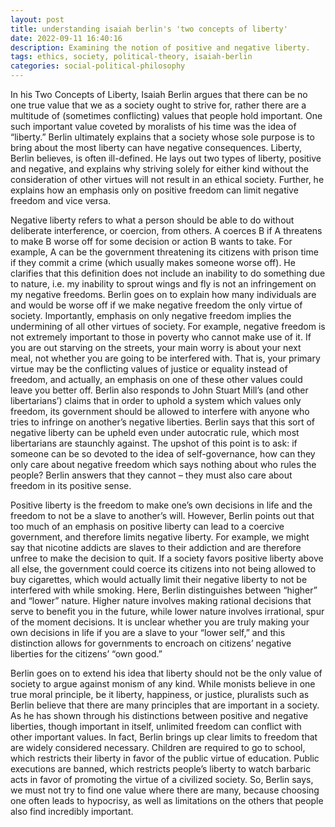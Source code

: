 ```yaml
---
layout: post
title: understanding isaiah berlin's 'two concepts of liberty'
date: 2022-09-11 16:40:16
description: Examining the notion of positive and negative liberty.
tags: ethics, society, political-theory, isaiah-berlin
categories: social-political-philosophy
---
```


In his Two Concepts of Liberty, Isaiah Berlin argues that there can be no one true value that we as a society ought to strive for, rather there are a multitude of (sometimes conflicting) values that people hold important. One such important value coveted by moralists of his time was the idea of “liberty.” Berlin ultimately explains that a society whose sole purpose is to bring about the most liberty can have negative consequences. Liberty, Berlin believes, is often ill-defined. He lays out two types of liberty, positive and negative, and explains why striving solely for either kind without the consideration of other virtues will not result in an ethical society. Further, he explains how an emphasis only on positive freedom can limit negative freedom and vice versa.

Negative liberty refers to what a person should be able to do without deliberate interference, or coercion, from others. A coerces B if A threatens to make B worse off for some decision or action B wants to take. For example, A can be the government threatening its citizens with prison time if they commit a crime (which usually makes someone worse off). He clarifies that this definition does not include an inability to do something due to nature, i.e. my inability to sprout wings and fly is not an infringement on my negative freedoms. Berlin goes on to explain how many individuals are and would be worse off if we make negative freedom the only virtue of society. Importantly, emphasis on only negative freedom implies the undermining of all other virtues of society. For example, negative freedom is not extremely important to those in poverty who cannot make use of it. If you are out starving on the streets, your main worry is about your next meal, not whether you are going to be interfered with. That is, your primary virtue may be the conflicting values of justice or equality instead of freedom, and actually, an emphasis on one of these other values could leave you better off. Berlin also responds to John Stuart Mill’s (and other libertarians’) claims that in order to uphold a system which values only freedom, its government should be allowed to interfere with anyone who tries to infringe on another’s negative liberties. Berlin says that this sort of negative liberty can be upheld even under autocratic rule, which most libertarians are staunchly against. The upshot of this point is to ask: if someone can be so devoted to the idea of self-governance, how can they only care about negative freedom which says nothing about who rules the people? Berlin answers that they cannot – they must also care about freedom in its positive sense.

Positive liberty is the freedom to make one’s own decisions in life and the freedom to not be a slave to another’s will. However, Berlin points out that too much of an emphasis on positive liberty can lead to a coercive government, and therefore limits negative liberty. For example, we might say that nicotine addicts are slaves to their addiction and are therefore unfree to make the decision to quit. If a society favors positive liberty above all else, the government could coerce its citizens into not being allowed to buy cigarettes, which would actually limit their negative liberty to not be interfered with while smoking. Here, Berlin distinguishes between “higher” and “lower” nature. Higher nature involves making rational decisions that serve to benefit you in the future, while lower nature involves irrational, spur of the moment decisions. It is unclear whether you are truly making your own decisions in life if you are a slave to your “lower self,” and this distinction allows for governments to encroach on citizens’ negative liberties for the citizens’ “own good.”

Berlin goes on to extend his idea that liberty should not be the only value of society to argue against monism of any kind. While monists believe in one true moral principle, be it liberty, happiness, or justice, pluralists such as Berlin believe that there are many principles that are important in a society. As he has shown through his distinctions between positive and negative liberties, though important in itself, unlimited freedom can conflict with other important values. In fact, Berlin brings up clear limits to freedom that are widely considered necessary. Children are required to go to school, which restricts their liberty in favor of the public virtue of education. Public executions are banned, which restricts people’s liberty to watch barbaric acts in favor of promoting the virtue of a civilized society. So, Berlin says, we must not try to find one value where there are many, because choosing one often leads to hypocrisy, as well as limitations on the others that people also find incredibly important.
